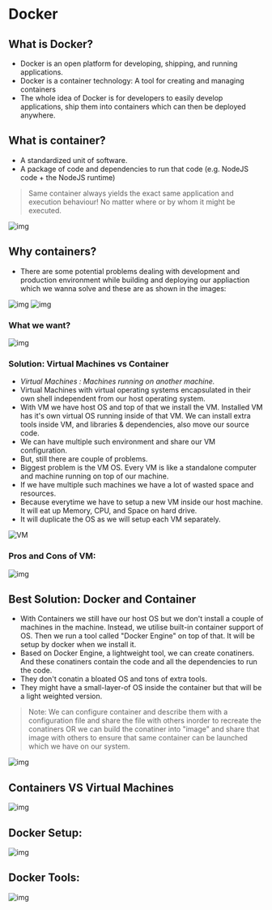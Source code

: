 # Docker

## What is Docker?

- Docker is an open platform for developing, shipping, and running applications.
- Docker is a container technology: A tool for creating and managing containers
- The whole idea of Docker is for developers to easily develop applications, ship them into containers which can then be deployed anywhere.

## What is container?

- A standardized unit of software.
- A package of code and dependencies to run that code (e.g. NodeJS code + the NodeJS runtime)

> Same container always yields the exact same application and execution behaviour! No matter where or by whom it might be executed.

![img](img/DockerIntro.PNG)

## Why containers?

- There are some potential problems dealing with development and production environment while building and deploying our appliaction which we wanna solve and these are as shown in the images:

![img](img/problems.PNG)
![img](img/solution.PNG)

### What we want?

![img](img/solutionCo.PNG)

### Solution: Virtual Machines vs Container

- *Virtual Machines : Machines running on another machine.*
- Virtual Machines with virtual operating systems encapsulated in their own shell independent from our host operating system.
- With VM we have host OS and top of that we install the VM. Installed VM has it's own virtual OS running inside of that VM. We can install extra tools inside VM, and libraries & dependencies, also move our source code.
- We can have multiple such environment and share our VM configuration.
- But, still there are couple of problems.
- Biggest problem is the VM OS. Every VM is like a standalone computer and machine running on top of our machine.
- If we have multiple such machines we have a lot of wasted space and resources.
- Because everytime we have to setup a new VM inside our host machine. It will eat up Memory, CPU, and Space on hard drive.
- It will duplicate the OS as we will setup each VM separately.

![VM](img/VM.PNG)

### Pros and Cons of VM:

![img](img/VMProCons.PNG)

## Best Solution: Docker and Container

- With Containers we still have our host OS but we don't install a couple of machines in the machine. Instead, we utilise built-in container support of OS. Then we run a tool called "Docker Engine" on top of that. It will be setup by docker when we install it.
- Based on Docker Engine, a lightweight tool, we can create conatiners. And these conatiners contain the code and all the dependencies to run the code.
- They don't conatin a bloated OS and tons of extra tools.
- They might have a small-layer-of OS inside the container but that will be a light weighted version.

> Note: We can configure container and describe them with a configuration file and share the file with others inorder to recreate the conatiners OR we can build the conatiner into "image" and share that image with others to ensure that same container can be launched which we have on our system.

![img](img/DockCon.PNG)

## Containers VS Virtual Machines

![img](img/conVSvm.PNG)

## Docker Setup:

![img](img/DockerSetup.PNG)

## Docker Tools:

![img](img/DockerTools.PNG)
